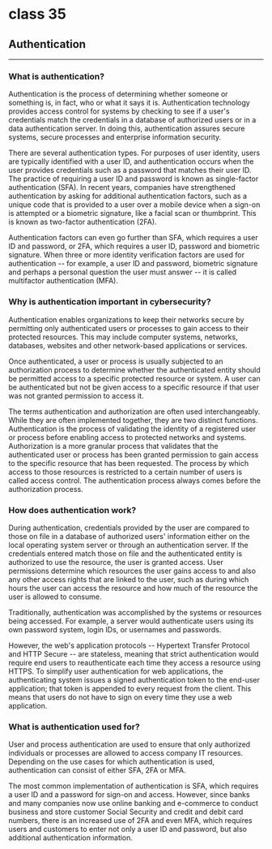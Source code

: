 # class 35

## Authentication

--------------

### What is authentication?

Authentication is the process of determining whether someone or something is, in fact, who or what it says it is. Authentication technology provides access control for systems by checking to see if a user's credentials match the credentials in a database of authorized users or in a data authentication server. In doing this, authentication assures secure systems, secure processes and enterprise information security.

There are several authentication types. For purposes of user identity, users are typically identified with a user ID, and authentication occurs when the user provides credentials such as a password that matches their user ID. The practice of requiring a user ID and password is known as single-factor authentication (SFA). In recent years, companies have strengthened authentication by asking for additional authentication factors, such as a unique code that is provided to a user over a mobile device when a sign-on is attempted or a biometric signature, like a facial scan or thumbprint. This is known as two-factor authentication (2FA).

Authentication factors can even go further than SFA, which requires a user ID and password, or 2FA, which requires a user ID, password and biometric signature. When three or more identity verification factors are used for authentication -- for example, a user ID and password, biometric signature and perhaps a personal question the user must answer -- it is called multifactor authentication (MFA).

### Why is authentication important in cybersecurity?

Authentication enables organizations to keep their networks secure by permitting only authenticated users or processes to gain access to their protected resources. This may include computer systems, networks, databases, websites and other network-based applications or services.

Once authenticated, a user or process is usually subjected to an authorization process to determine whether the authenticated entity should be permitted access to a specific protected resource or system. A user can be authenticated but not be given access to a specific resource if that user was not granted permission to access it.

The terms authentication and authorization are often used interchangeably. While they are often implemented together, they are two distinct functions. Authentication is the process of validating the identity of a registered user or process before enabling access to protected networks and systems. Authorization is a more granular process that validates that the authenticated user or process has been granted permission to gain access to the specific resource that has been requested. The process by which access to those resources is restricted to a certain number of users is called access control. The authentication process always comes before the authorization process.

### How does authentication work?

During authentication, credentials provided by the user are compared to those on file in a database of authorized users' information either on the local operating system server or through an authentication server. If the credentials entered match those on file and the authenticated entity is authorized to use the resource, the user is granted access. User permissions determine which resources the user gains access to and also any other access rights that are linked to the user, such as during which hours the user can access the resource and how much of the resource the user is allowed to consume.

Traditionally, authentication was accomplished by the systems or resources being accessed. For example, a server would authenticate users using its own password system, login IDs, or usernames and passwords.

However, the web's application protocols -- Hypertext Transfer Protocol and HTTP Secure -- are stateless, meaning that strict authentication would require end users to reauthenticate each time they access a resource using HTTPS. To simplify user authentication for web applications, the authenticating system issues a signed authentication token to the end-user application; that token is appended to every request from the client. This means that users do not have to sign on every time they use a web application.

### What is authentication used for?

User and process authentication are used to ensure that only authorized individuals or processes are allowed to access company IT resources. Depending on the use cases for which authentication is used, authentication can consist of either SFA, 2FA or MFA.

The most common implementation of authentication is SFA, which requires a user ID and a password for sign-on and access. However, since banks and many companies now use online banking and e-commerce to conduct business and store customer Social Security and credit and debit card numbers, there is an increased use of 2FA and even MFA, which requires users and customers to enter not only a user ID and password, but also additional authentication information.
